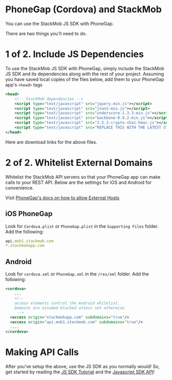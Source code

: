 # PhoneGap (Cordova) and StackMob

You can use the StackMob JS SDK with PhoneGap.

There are two things you'll need to do.

# 1 of 2. Include JS Dependencies

To use the StackMob JS SDK with PhoneGap, simply include the StackMob JS SDK and its dependencies along with the rest of your project.  Assuming you have saved local copies of the files below, add them to your PhoneGap app's `<head>` tags

```xml
<head>
	<!-- StackMob dependencies -->
	<script type="text/javascript" src="jquery.min.js"></script>
	<script type="text/javascript" src="json2-min.js"></script>
	<script type="text/javascript" src="underscore-1.3.3-min.js"></script>
	<script type="text/javascript" src="backbone-0.9.2-min.js"></script>
	<script type="text/javascript" src="2.5.3-crypto-sha1-hmac.js"></script>
	<script type="text/javascript" src="REPLACE THIS WITH THE LATEST STACKMOB JS FILE.js"></script>
</head>
```

Here are download links for the above files. 

# 2 of 2. Whitelist External Domains

Whitelist the StackMob API servers so that your PhoneGap app can make calls to your REST API.  Below are the settings for iOS and Android for convenience.

Visit <a href="http://docs.phonegap.com/en/1.8.1/guide_whitelist_index.md.html#Domain%20Whitelist%20Guide" target="_blank">PhoneGap's docs on how to allow External Hosts</a>

## iOS PhoneGap

Look for `Cordova.plist` or `PhoneGap.plist` in the `Supporting Files` folder.  Add the following:

```javascript
api.mob1.stackmob.com
*.stackmobapp.com
```  

## Android

Look for `cordova.xml` or `PhoneGap.xml` in the `/res/xml` folder.  Add the following:

```xml
<cordova>
	...
	<!--  
	access elements control the Android whitelist.  
	Domains are assumed blocked unless set otherwise
	 -->
  <access origin="stackmobapp.com" subdomains="true"/>
  <access origin="api.mob1.stackmob.com" subdomains="true"/>
  ....
</cordova>
```

# Making API Calls

After you've setup the above, use the JS SDK as you normally would!  So, get started by reading the <a href="https://developer.stackmob.com/tutorials/js" target="_blank">JS SDK Tutorial</a> and the <a href="https://developer.stackmob.com/sdks/js/api" target="_blank">Javascript SDK API</a>!